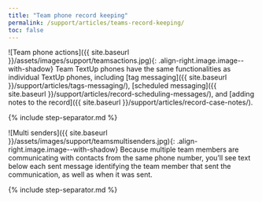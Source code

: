 ```yaml
---
title: "Team phone record keeping"
permalink: /support/articles/teams-record-keeping/
toc: false
---
```


![Team phone actions]({{ site.baseurl }}/assets/images/support/teamsactions.jpg){: .align-right.image.image--with-shadow} Team TextUp phones have the same functionalities as individual TextUp phones, including [tag messaging]({{ site.baseurl }}/support/articles/tags-messaging/), [scheduled messaging]({{ site.baseurl }}/support/articles/record-scheduling-messages/), and [adding notes to the record]({{ site.baseurl }}/support/articles/record-case-notes/).

{% include step-separator.md %}

![Multi senders]({{ site.baseurl }}/assets/images/support/teamsmultisenders.jpg){: .align-right.image.image--with-shadow} Because multiple team members are communicating with contacts from the same phone number, you’ll see text below each sent message identifying the team member that sent the communication, as well as when it was sent.

{% include step-separator.md %}
